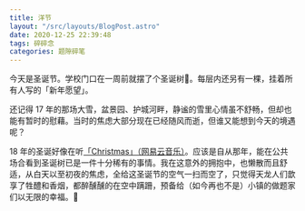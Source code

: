 ```yaml
---
title: 洋节
layout: "/src/layouts/BlogPost.astro"
date: 2020-12-25 22:39:48
tags: 碎碎念
categories: 题隙碎笔
---
```


今天是圣诞节。学校门口在一周前就摆了个圣诞树🎄。每层内还另有一棵，挂着所有人写的「新年愿望」。

还记得 17 年的那场大雪，盆景园、护城河畔，静谧的雪里心情虽不舒畅，但却也能有暂时的慰藉。当时的焦虑大部分现在已经随风而逝，但谁又能想到今天的境遇呢？

18 年的圣诞好像在听[「Christmas」（网易云音乐）](https://music.163.com/#/song?id=40249016)。应该是自从那年，能在公共场合看到圣诞树已是一件十分稀有的事情。我在这意外的拥抱中，也懒散而且舒适，从白天以至初夜的焦虑，全给这圣诞节的空气一扫而空了，只觉得天龙人们歆享了牲醴和香烟，都醉醺醺的在空中蹒跚，预备给（如今再也不是）小镇的做题家们以无限的幸福。📝
